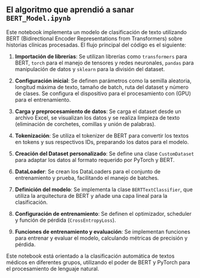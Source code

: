 
## El algoritmo que aprendió a sanar `BERT_Model.ipynb`

Este notebook implementa un modelo de clasificación de texto utilizando BERT (Bidirectional Encoder Representations from Transformers) sobre historias clínicas procesadas. El flujo principal del código es el siguiente:

1. **Importación de librerías**: Se utilizan librerías como `transformers` para BERT, `torch` para el manejo de tensores y redes neuronales, `pandas` para manipulación de datos y `sklearn` para la división del dataset.

2. **Configuración inicial**: Se definen parámetros como la semilla aleatoria, longitud máxima de texto, tamaño de batch, ruta del dataset y número de clases. Se configura el dispositivo para el procesamiento con (GPU) para el entrenamiento.

3. **Carga y preprocesamiento de datos**: Se carga el dataset desde un archivo Excel, se visualizan los datos y se realiza limpieza de texto (eliminación de corchetes, comillas y unión de palabras).

4. **Tokenización**: Se utiliza el tokenizer de BERT para convertir los textos en tokens y sus respectivos IDs, preparando los datos para el modelo.

5. **Creación del Dataset personalizado**: Se define una clase `CustomDataset` para adaptar los datos al formato requerido por PyTorch y BERT.

6. **DataLoader**: Se crean los DataLoaders para el conjunto de entrenamiento y prueba, facilitando el manejo de batches.

7. **Definición del modelo**: Se implementa la clase `BERTTextClassifier`, que utiliza la arquitectura de BERT y añade una capa lineal para la clasificación.

8. **Configuración de entrenamiento**: Se definen el optimizador, scheduler y función de pérdida (`CrossEntropyLoss`).

9. **Funciones de entrenamiento y evaluación**: Se implementan funciones para entrenar y evaluar el modelo, calculando métricas de precisión y pérdida.


Este notebook está orientado a la clasificación automática de textos médicos en diferentes grupos, utilizando el poder de BERT y PyTorch para el procesamiento de lenguaje natural.
